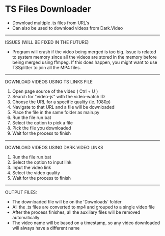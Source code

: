 # TS Files Downloader
- Download multiple .ts files from URL's
- Can also be used to download videos from Dark.Video

______________________
ISSUES (WILL BE FIXED IN THE FUTURE)
- Program will crash if the video being merged is too big. Issue is related to system memory since all the videos are stored in the memory before being merged using ffmpeg. If this does happen, you might want to use TSSplitter to join all the MP4 files.
 
______________________
DOWNLOAD VIDEOS USING TS LINKS FILE

1. Open page source of  the video ( Ctrl + U )
2. Search for "video-js" with the video-watch ID
3. Choose the URL for a specific quality (ie. 1080p)
4. Navigate to that URL and a file will be downloaded
5. Place the file in the same folder as main.py
6. Run the file run.bat
7. Select the option to pick a file
8. Pick the file you downloaded
9. Wait for the process to finish
______________________
DOWNLOAD VIDEOS USING DARK.VIDEO LINKS

1. Run the file run.bat
2. Select the option to input link
3. Input the video link
4. Select the video quality
5. Wait for the process to finish
______________________
OUTPUT FILES:

- The downloaded file will be on the 'Downloads' folder
- All the .ts files are converted to mp4 and grouped to a single video file
- After the process finishes, all the auxiliary files will be removed automatically
- The video name will be based on a timestamp, so any video downloaded will always have a different name
